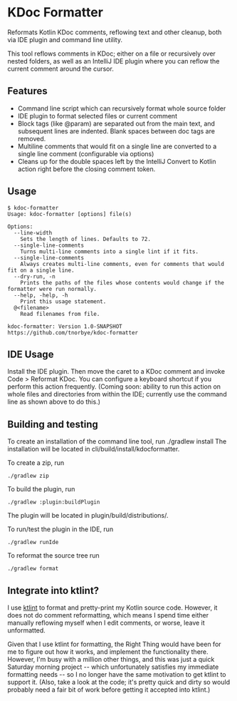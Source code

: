 KDoc Formatter
==============
Reformats Kotlin KDoc comments, reflowing text and other cleanup,
both via IDE plugin and command line utility.

This tool reflows comments in KDoc; either on a file or
recursively over nested folders, as well as an IntelliJ
IDE plugin where you can reflow the current comment around
the cursor.

Features
--------
* Command line script which can recursively format whole source folder
* IDE plugin to format selected files or current comment
* Block tags (like @param) are separated out from the main text,
  and subsequent lines are indented. Blank spaces between doc tags
  are removed.
* Multiline comments that would fit on a single line are converted
  to a single line comment (configurable via options)
* Cleans up for the double spaces  left by the IntelliJ Convert to
  Kotlin action right before  the closing comment token.

Usage
-----
```
$ kdoc-formatter
Usage: kdoc-formatter [options] file(s)

Options:
  --line-width
    Sets the length of lines. Defaults to 72.
  --single-line-comments
    Turns multi-line comments into a single lint if it fits.
  --single-line-comments
    Always creates multi-line comments, even for comments that would fit on a single line.
  --dry-run, -n
    Prints the paths of the files whose contents would change if the formatter were run normally.
  --help, -help, -h
    Print this usage statement.
  @<filename>
    Read filenames from file.

kdoc-formatter: Version 1.0-SNAPSHOT
https://github.com/tnorbye/kdoc-formatter
```

IDE Usage
---------
Install the IDE plugin. Then move the caret to a KDoc comment and invoke
Code > Reformat KDoc. You can configure a keyboard shortcut if you perform
this action frequently. (Coming soon: ability to run this action on whole
files and directories from within the IDE; currently use the command line
as shown above to do this.)

Building and testing
--------------------
To create an installation of the command line tool, run
./gradlew install
The installation will be located in cli/build/install/kdocformatter.

To create a zip, run
```
./gradlew zip
```
To build the plugin, run
```
./gradlew :plugin:buildPlugin
```
The plugin will be located in plugin/build/distributions/.

To run/test the plugin in the IDE, run
```
./gradlew runIde
```

To reformat the source tree run
```
./gradlew format
```

Integrate into ktlint?
----------------------
I use [ktlint](https://github.com/pinterest/ktlint) 
to format and pretty-print my Kotlin source code.  However,
it does not do comment reformatting, which means I spend time either
manually reflowing myself when I edit comments, or worse, leave it
unformatted.

Given that I use ktlint for formatting, the Right Thing would have
been for me to figure out how it works, and implement the
functionality there. However, I'm busy with a million other things,
and this was just a quick Saturday morning project -- which
unfortunately satisfies my immediate formatting needs -- so I no longer have
the same motivation to get ktlint to support it. (Also, take a look at
the code; it's pretty quick and dirty so would probably need a
fair bit of work before getting it accepted into ktlint.)
